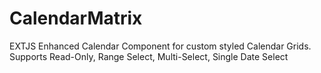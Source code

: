 # CalendarMatrix
EXTJS Enhanced Calendar Component for custom styled Calendar Grids.  Supports Read-Only, Range Select, Multi-Select, Single Date Select
